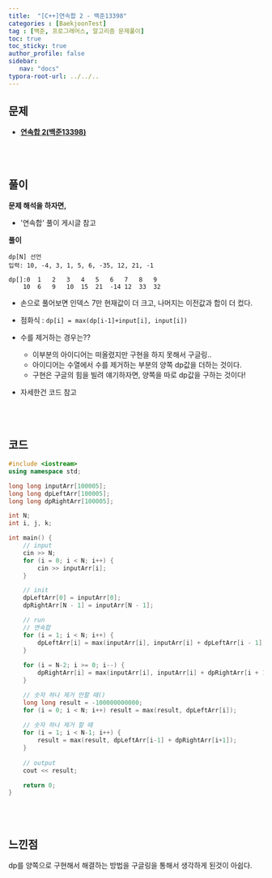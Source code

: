 ```yaml
---
title:  "[C++]연속합 2 - 백준13398"
categories : [BaekjoonTest]
tag : [백준, 프로그래머스, 알고리즘 문제풀이]
toc: true
toc_sticky: true
author_profile: false
sidebar:
   nav: "docs"
typora-root-url: ../../..
---
```




## 문제

* **[연속합 2(백준13398)](https://www.acmicpc.net/problem/13398)**

<br><br>

## 풀이

**문제 해석을 하자면,**

* '연속합' 풀이 게시글 참고




**풀이**

```
dp[N] 선언
입력: 10, -4, 3, 1, 5, 6, -35, 12, 21, -1

dp[]:0	1	2	3	4	5	6	7	8	9
	10	6	9	10	15	21	-14	12	33	32
```

* 손으로 풀어보면 인덱스 7만 현재값이 더 크고, 나머지는 이전값과 합이 더 컸다.
* 점화식 : `dp[i] = max(dp[i-1]+input[i], input[i])`

* 수를 제거하는 경우는??
  * 이부분의 아이디어는 떠올렸지만 구현을 하지 못해서 구글링..
  * 아이디어는 수열에서 수를 제거하는 부분의 양쪽 dp값을 더하는 것이다.
  * 구현은 구글의 힘을 빌려 얘기하자면, 양쪽을 따로 dp값을 구하는 것이다!
* 자세한건 코드 참고



<br><br>

## 코드

```c++
#include <iostream>
using namespace std;

long long inputArr[100005];
long long dpLeftArr[100005];
long long dpRightArr[100005];

int N;
int i, j, k;

int main() {
	// input
	cin >> N;
	for (i = 0; i < N; i++) {
		cin >> inputArr[i];
	}

	// init
	dpLeftArr[0] = inputArr[0];
	dpRightArr[N - 1] = inputArr[N - 1];

	// run
	// 연속합
	for (i = 1; i < N; i++) {
		dpLeftArr[i] = max(inputArr[i], inputArr[i] + dpLeftArr[i - 1]);
	}
	
	for (i = N-2; i >= 0; i--) {
		dpRightArr[i] = max(inputArr[i], inputArr[i] + dpRightArr[i + 1]);
	}

	// 숫자 하나 제거 안할 때()
	long long result = -100000000000;
	for (i = 0; i < N; i++) result = max(result, dpLeftArr[i]);
	
	// 숫자 하나 제거 할 때
	for (i = 1; i < N-1; i++) {
		result = max(result, dpLeftArr[i-1] + dpRightArr[i+1]);
	}
	
	// output
	cout << result;

	return 0;
}
```

<br><br>

## 느낀점

dp를 양쪽으로 구현해서 해결하는 방법을 구글링을 통해서 생각하게 된것이 아쉽다.
